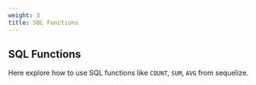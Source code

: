 ```yaml
---
weight: 3
title: SQL Functions
---
```


## SQL Functions

Here explore how to use SQL functions like `COUNT`, `SUM`, `AVG` from
sequelize.